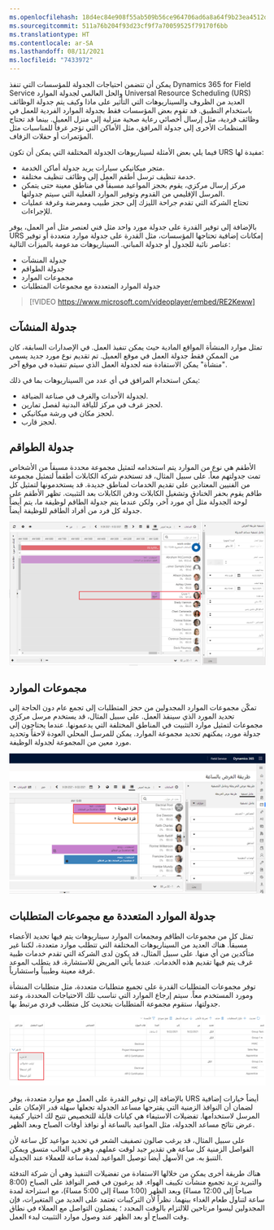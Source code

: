 ```yaml
---
ms.openlocfilehash: 18d4ec84e908f55ab509b56ce964706ad6a8a64f9b23ea4512d940ad67935712
ms.sourcegitcommit: 511a76b204f93d23cf9f7a70059525f79170f6bb
ms.translationtype: HT
ms.contentlocale: ar-SA
ms.lasthandoff: 08/11/2021
ms.locfileid: "7433972"
---
```

يمكن أن تتضمن احتياجات الجدولة للمؤسسات التي تنفذ Dynamics 365 for Field Service والحل العالمي لجدولة الموارد Universal Resource Scheduling ‏(URS) العديد من الظروف والسيناريوهات التي التأثير على ماذا وكيف يتم جدولة الوظائف باستخدام التطبيق. قد تقوم بعض المؤسسات فقط بجدولة الموارد الفردية للعمل في وظائف فردية، مثل إرسال أخصائي رعاية صحية منزلية إلى منزل العميل. بينما قد تحتاج المنظمات الأخرى إلى جدولة المرافق، مثل الأماكن التي تؤجر غرفاً للمناسبات مثل المؤتمرات أو حفلات الزفاف.

فيما يلي بعض الأمثلة لسيناريوهات الجدولة المختلفة التي يمكن أن تكون URS مفيدة لها:

-   متجر ميكانيكي سيارات يريد جدولة أماكن الخدمة.
-   خدمة تنظيف ترسل أطقم العمل إلى وظائف تنظيف مختلفة.
-   مركز إرسال مركزي، يقوم بحجز المواعيد مسبقاً في مناطق معينة حتى يتمكن المرسل الإقليمي من القدوم وتوفير الموارد الفعلية التي سيتم جدولتها.
-   تحتاج الشركة التي تقدم جراحة الليزك إلى حجز طبيب وممرضة وغرفة عمليات للإجراءات.

بالإضافة إلى توفير القدرة على جدولة مورد واحد مثل فني لعنصر مثل أمر العمل، يوفر URS إمكانات إضافية تحتاجها المؤسسات، مثل القدرة على جدولة موارد متعددة أو توفير عناصر نائبة للجدول أو جدولة المباني. السيناريوهات مدعومة بالميزات التالية:

- جدولة المنشآت
- جدولة الطواقم
- مجموعات الموارد
- جدولة الموارد المتعددة مع مجموعات المتطلبات

>[!VIDEO https://www.microsoft.com/videoplayer/embed/RE2Keww]


## <a name="facility-scheduling"></a>جدولة المنشآت

تمثل موارد المنشأة المواقع المادية حيث يمكن تنفيذ العمل. في الإصدارات السابقة، كان من الممكن فقط جدولة العمل في موقع العميل. تم تقديم نوع مورد جديد يسمى "منشأة" يمكن الاستفادة منه لجدولة العمل الذي سيتم تنفيذه في موقع آخر.

يمكن استخدام المرافق في أي عدد من السيناريوهات بما في ذلك:

- لجدولة الأحداث والغرف في صناعة الضيافة.
- لحجز غرف في مركز للياقة البدنية لفصل تمارين.
- لحجز مكان في ورشة ميكانيكي.
- لحجز قارب.

## <a name="crew-scheduling"></a>جدولة الطواقم

الأطقم هي نوع من الموارد يتم استخدامه لتمثيل مجموعة محددة مسبقاً من الأشخاص تمت جدولتهم معاً. على سبيل المثال، قد تستخدم شركة الكابلات أطقماً لتمثيل مجموعة من الفنيين المعتادين على تقديم الخدمات لمناطق جديدة. قد يستخدمونها لتمثيل كل طاقم يقوم بحفر الخنادق وتشغيل الكابلات ودفن الكابلات بعد التثبيت. تظهر الأطقم على لوحة الجدولة مثل أي مورد آخر، ولكن عندما يتم جدولة الطاقم لوظيفة ما، يتم أيضاً جدولة كل فرد من أفراد الطاقم للوظيفة أيضاً.

![لقطة شاشة للوحة الجدولة مع تمييز الطاقم 1.](../media/sch-unit1-1.png)

## <a name="resource-pools"></a>مجموعات الموارد

تمكّن مجموعات الموارد المجدولين من حجز المتطلبات إلى تجمع عام دون الحاجة إلى تحديد المورد الذي سينفذ العمل. على سبيل المثال، قد يستخدم مرسل مركزي مجموعات لتمثيل موارد التثبيت في المناطق المختلفة التي يدعمونها. عندما يحتاجون إلى جدولة مورد، يمكنهم تحديد مجموعة الموارد. يمكن للمرسل المحلي العودة لاحقاً وتحديد مورد معين من المجموعة لجدولة الوظيفة.

![لقطة شاشة للوحة الجدولة مع مجموعات الموارد في الفتحتين 1 و2.](../media/sch-unit1-2.png)

## <a name="multi-resource-scheduling-with-requirement-groups"></a>جدولة الموارد المتعددة مع مجموعات المتطلبات

تمثل كل من مجموعات الطاقم ومجمعات الموارد سيناريوهات يتم فيها تحديد الأعضاء مسبقاً. هناك العديد من السيناريوهات المختلفة التي تتطلب موارد متعددة، لكننا غير متأكدين من أي منها. على سبيل المثال، قد يكون لدى الشركة التي تقدم خدمات طبية غرف يتم فيها تقديم هذه الخدمات. عندما يأتي المريض للاستشارة، قد يتطلب الموعد غرفة معينة وطبيباً واستشارياً.

توفر مجموعات المتطلبات القدرة على تجميع متطلبات متعددة، مثل متطلبات المنشأة ومورد المستخدم معاً. سيتم إرجاع الموارد التي تناسب تلك الاحتياجات المحددة، وعند جدولتها، ستقوم مجموعة المتطلبات بتحديث كل متطلب فردي مرتبط بها.

![لقطة شاشة لمجموعات المتطلبات مع تمييز خيارات الفرز.](../media/sch-unit1-3.png)

بالإضافة إلى توفير القدرة على العمل مع موارد متعددة، يوفر URS أيضاً خيارات إضافية لضمان أن النوافذ الزمنية التي يقترحها مساعد الجدولة تجعلها سهلة قدر الإمكان على المرسل لاستخدامها. تفضيلات الاستيفاء هي كيانات قابلة للتخصيص تتيح لك اختيار كيفية عرض نتائج مساعد الجدولة، مثل المواعيد بالساعة أو نوافذ أوقات الصباح وبعد الظهر.

على سبيل المثال، قد يرغب صالون تصفيف الشعر في تحديد مواعيد كل ساعة لأن الفواصل الزمنية كل ساعة هي تقدير جيد لوقت عملهم، وهو في الغالب متسق ويمكن التنبؤ به. من الأسهل أيضاً توصيل المواعيد لمدة ساعة للعملاء عند الجدولة.

هناك طريقة أخرى يمكن من خلالها الاستفادة من تفضيلات التنفيذ وهي أن شركة التدفئة والتبريد تريد تجميع منشآت تكييف الهواء. قد يرغبون في قصر النوافذ على الصباح (8:00 صباحاً إلى 12:00 مساءً) وبعد الظهر (1:00 مساءً إلى 5:00 مساءً)، مع استراحة لمدة ساعة لتناول طعام الغداء بينهما. نظراً لأن التركيبات تعتمد على العديد من المتغيرات، فإن المجدولين ليسوا مرتاحين للالتزام بالوقت المحدد ؛ يفضلون التواصل مع العملاء في نطاق وقت الصباح أو بعد الظهر عند وصول موارد التثبيت لبدء العمل.
